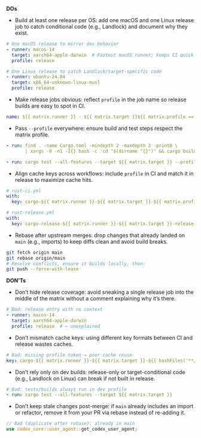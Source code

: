 **DOs**
- Build at least one release per OS: add one macOS and one Linux release job to catch conditional code (e.g., Landlock) and document why they exist.
```yaml
# One macOS release to mirror dev behavior
- runner: macos-14
  target: aarch64-apple-darwin  # Fastest macOS runner; keeps CI quick
  profile: release

# One Linux release to catch Landlock/target-specific code
- runner: ubuntu-24.04
  target: x86_64-unknown-linux-musl
  profile: release
```
- Make release jobs obvious: reflect `profile` in the job name so release builds are easy to spot in CI.
```yaml
name: ${{ matrix.runner }} - ${{ matrix.target }}${{ matrix.profile == 'release' && ' (release)' || '' }}
```
- Pass `--profile` everywhere: ensure build and test steps respect the matrix profile.
```yaml
- run: find . -name Cargo.toml -mindepth 2 -maxdepth 2 -print0 \
       | xargs -0 -n1 -I{} bash -c 'cd "$(dirname "{}")" && cargo build --profile ${{ matrix.profile }}'

- run: cargo test --all-features --target ${{ matrix.target }} --profile ${{ matrix.profile }}
```
- Align cache keys across workflows: include `profile` in CI and match it in release to maximize cache hits.
```yaml
# rust-ci.yml
with:
  key: cargo-${{ matrix.runner }}-${{ matrix.target }}-${{ matrix.profile }}-${{ hashFiles('**/Cargo.lock') }}

# rust-release.yml
with:
  key: cargo-release-${{ matrix.runner }}-${{ matrix.target }}-release-${{ hashFiles('**/Cargo.lock') }}
```
- Rebase after upstream merges: drop changes that already landed on `main` (e.g., imports) to keep diffs clean and avoid build breaks.
```bash
git fetch origin main
git rebase origin/main
# Resolve conflicts, ensure it builds locally, then:
git push --force-with-lease
```

**DON’Ts**
- Don’t hide release coverage: avoid sneaking a single release job into the middle of the matrix without a comment explaining why it’s there.
```yaml
# Bad: release entry with no context
- runner: macos-14
  target: aarch64-apple-darwin
  profile: release  # ← unexplained
```
- Don’t mismatch cache keys: using different key formats between CI and release wastes caches.
```yaml
# Bad: missing profile token → poor cache reuse
key: cargo-${{ matrix.runner }}-${{ matrix.target }}-${{ hashFiles('**/Cargo.lock') }}
```
- Don’t rely only on dev builds: release-only or target-conditional code (e.g., Landlock on Linux) can break if not built in release.
```yaml
# Bad: tests/builds always run in dev profile
- run: cargo test --all-features --target ${{ matrix.target }}
```
- Don’t keep stale changes post-merge: if `main` already includes an import or refactor, remove it from your PR via rebase instead of re-adding it.
```rust
// Bad (duplicate after rebase): already in main
use codex_core::user_agent::get_codex_user_agent;
```